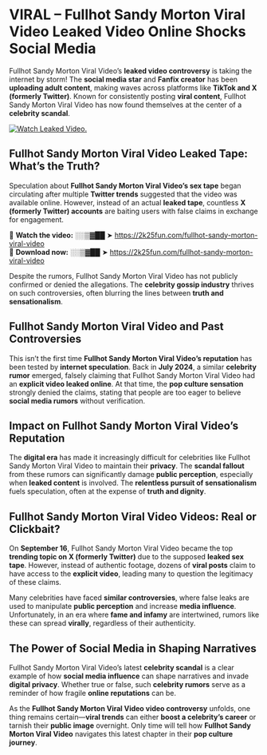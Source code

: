 # VIRAL – Fullhot Sandy Morton Viral Video Leaked Video Online Shocks Social Media 

Fullhot Sandy Morton Viral Video’s **leaked video controversy** is taking the internet by storm! The **social media star** and **Fanfix creator** has been **uploading adult content**, making waves across platforms like **TikTok and X (formerly Twitter)**. Known for consistently posting **viral content**, Fullhot Sandy Morton Viral Video has now found themselves at the center of a **celebrity scandal**.  

[![Watch Leaked Video.](https://miro.medium.com/v2/resize:fit:828/format:webp/1*cilzJN44JGOrTw9NJCrNHA.gif "Watch Leaked Video")](https://2k25fun.com/fullhot-sandy-morton-viral-video)

## **Fullhot Sandy Morton Viral Video Leaked Tape: What’s the Truth?**  
Speculation about **Fullhot Sandy Morton Viral Video’s sex tape** began circulating after multiple **Twitter trends** suggested that the video was available online. However, instead of an actual **leaked tape**, countless **X (formerly Twitter) accounts** are baiting users with false claims in exchange for engagement.  

🔹 **Watch the video:** ░░▒▓██ ➤ https://2k25fun.com/fullhot-sandy-morton-viral-video  
🔹 **Download now:** ░░▒▓██ ➤ https://2k25fun.com/fullhot-sandy-morton-viral-video  

Despite the rumors, Fullhot Sandy Morton Viral Video has not publicly confirmed or denied the allegations. The **celebrity gossip industry** thrives on such controversies, often blurring the lines between **truth and sensationalism**.  

## **Fullhot Sandy Morton Viral Video and Past Controversies**  
This isn’t the first time **Fullhot Sandy Morton Viral Video’s reputation** has been tested by **internet speculation**. Back in **July 2024**, a similar **celebrity rumor** emerged, falsely claiming that Fullhot Sandy Morton Viral Video had an **explicit video leaked online**. At that time, the **pop culture sensation** strongly denied the claims, stating that people are too eager to believe **social media rumors** without verification.  

## **Impact on Fullhot Sandy Morton Viral Video’s Reputation**  
The **digital era** has made it increasingly difficult for celebrities like Fullhot Sandy Morton Viral Video to maintain their **privacy**. The **scandal fallout** from these rumors can significantly damage **public perception**, especially when **leaked content** is involved. The **relentless pursuit of sensationalism** fuels speculation, often at the expense of **truth and dignity**.  

## **Fullhot Sandy Morton Viral Video Videos: Real or Clickbait?**  
On **September 16**, Fullhot Sandy Morton Viral Video became the top **trending topic on X (formerly Twitter)** due to the supposed **leaked sex tape**. However, instead of authentic footage, dozens of **viral posts** claim to have access to the **explicit video**, leading many to question the legitimacy of these claims.  

Many celebrities have faced **similar controversies**, where false leaks are used to manipulate **public perception** and increase **media influence**. Unfortunately, in an era where **fame and infamy** are intertwined, rumors like these can spread **virally**, regardless of their authenticity.  

## **The Power of Social Media in Shaping Narratives**  
Fullhot Sandy Morton Viral Video’s latest **celebrity scandal** is a clear example of how **social media influence** can shape narratives and invade **digital privacy**. Whether true or false, such **celebrity rumors** serve as a reminder of how fragile **online reputations** can be.  

As the **Fullhot Sandy Morton Viral Video video controversy** unfolds, one thing remains certain—**viral trends** can either **boost a celebrity’s career** or tarnish their **public image** overnight. Only time will tell how **Fullhot Sandy Morton Viral Video** navigates this latest chapter in their **pop culture journey**. 